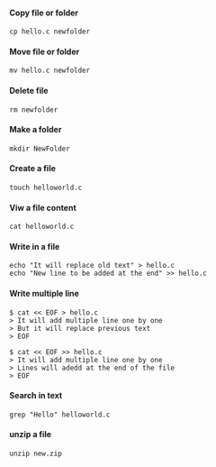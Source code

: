 

#### Copy file or folder
```
cp hello.c newfolder
```

#### Move file or folder
```
mv hello.c newfolder
```

#### Delete file 
```
rm newfolder
```


#### Make a folder
```
mkdir NewFolder
```

#### Create a file
```
touch helloworld.c
```

#### Viw a file content
```
cat helloworld.c
```

#### Write in a file
```
echo "It will replace old text" > hello.c
echo "New line to be added at the end" >> hello.c
```

#### Write multiple line
```
$ cat << EOF > hello.c
> It will add multiple line one by one
> But it will replace previous text
> EOF

$ cat << EOF >> hello.c
> It will add multiple line one by one
> Lines will adedd at the end of the file
> EOF
```


#### Search in text
```
grep "Hello" helloworld.c
```

#### unzip a file
```
unzip new.zip
```